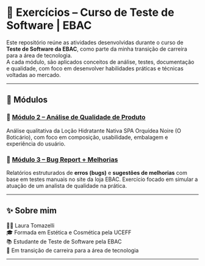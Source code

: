 # 🧪 Exercícios – Curso de Teste de Software | EBAC

Este repositório reúne as atividades desenvolvidas durante o curso de **Teste de Software da EBAC**, como parte da minha transição de carreira para a área de tecnologia.  
A cada módulo, são aplicados conceitos de análise, testes, documentação e qualidade, com foco em desenvolver habilidades práticas e técnicas voltadas ao mercado.

---

## 📂 Módulos

### 🔹 [Módulo 2 – Análise de Qualidade de Produto](./modulo-2-analise-produto/README.md)
Análise qualitativa da Loção Hidratante Nativa SPA Orquídea Noire (O Boticário), com foco em composição, usabilidade, embalagem e experiência do usuário.

### 🔹 [Módulo 3 – Bug Report + Melhorias](./modulo-3-bugreport/README.md)
Relatórios estruturados de **erros (bugs)** e **sugestões de melhorias** com base em testes manuais no site da loja EBAC. Exercício focado em simular a atuação de um analista de qualidade na prática.

---

## ✨ Sobre mim

👩‍💻 Laura Tomazelli  
🎓 Formada em Estética e Cosmética pela UCEFF  
📚 Estudante de Teste de Software pela EBAC  
🚀 Em transição de carreira para a área de tecnologia

---

